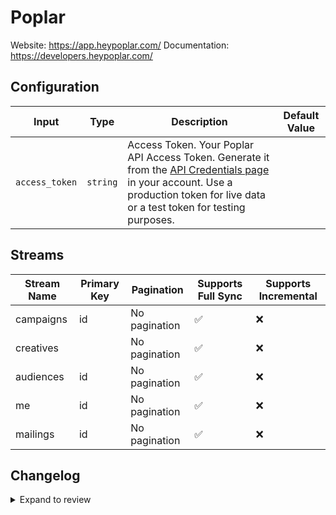 # Poplar
Website: https://app.heypoplar.com/
Documentation: https://developers.heypoplar.com/

## Configuration

| Input | Type | Description | Default Value |
|-------|------|-------------|---------------|
| `access_token` | `string` | Access Token. Your Poplar API Access Token. Generate it from the [API Credentials page](https://app.heypoplar.com/credentials) in your account. Use a production token for live data or a test token for testing purposes. |  |

## Streams
| Stream Name | Primary Key | Pagination | Supports Full Sync | Supports Incremental |
|-------------|-------------|------------|---------------------|----------------------|
| campaigns | id | No pagination | ✅ |  ❌  |
| creatives |  | No pagination | ✅ |  ❌  |
| audiences | id | No pagination | ✅ |  ❌  |
| me | id | No pagination | ✅ |  ❌  |
| mailings | id | No pagination | ✅ |  ❌  |

## Changelog

<details>
  <summary>Expand to review</summary>

| Version          | Date              | Pull Request | Subject        |
|------------------|-------------------|--------------|----------------|
| 0.0.13 | 2025-07-19 | [63406](https://github.com/airbytehq/airbyte/pull/63406) | Update dependencies |
| 0.0.12 | 2025-07-12 | [63233](https://github.com/airbytehq/airbyte/pull/63233) | Update dependencies |
| 0.0.11 | 2025-07-05 | [62593](https://github.com/airbytehq/airbyte/pull/62593) | Update dependencies |
| 0.0.10 | 2025-06-28 | [62400](https://github.com/airbytehq/airbyte/pull/62400) | Update dependencies |
| 0.0.9 | 2025-06-21 | [61899](https://github.com/airbytehq/airbyte/pull/61899) | Update dependencies |
| 0.0.8 | 2025-06-14 | [60546](https://github.com/airbytehq/airbyte/pull/60546) | Update dependencies |
| 0.0.7 | 2025-05-10 | [60110](https://github.com/airbytehq/airbyte/pull/60110) | Update dependencies |
| 0.0.6 | 2025-05-04 | [59522](https://github.com/airbytehq/airbyte/pull/59522) | Update dependencies |
| 0.0.5 | 2025-04-27 | [59048](https://github.com/airbytehq/airbyte/pull/59048) | Update dependencies |
| 0.0.4 | 2025-04-19 | [58469](https://github.com/airbytehq/airbyte/pull/58469) | Update dependencies |
| 0.0.3 | 2025-04-12 | [57910](https://github.com/airbytehq/airbyte/pull/57910) | Update dependencies |
| 0.0.2 | 2025-04-05 | [57291](https://github.com/airbytehq/airbyte/pull/57291) | Update dependencies |
| 0.0.1 | 2025-03-31 | | Initial release by [@btkcodedev](https://github.com/btkcodedev) via Connector Builder |

</details>
